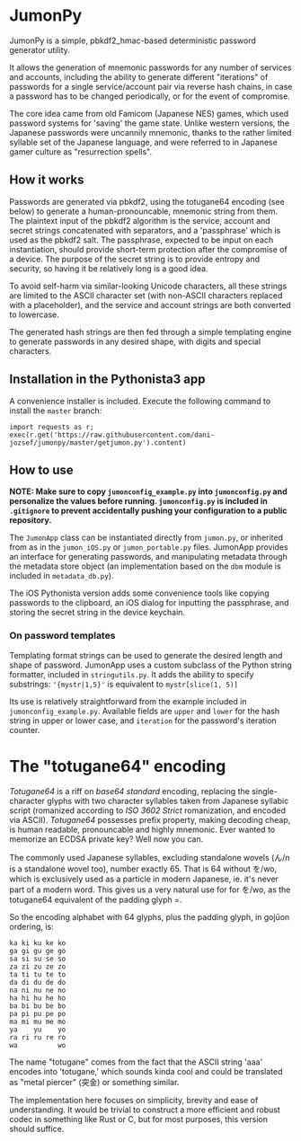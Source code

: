 # JumonPy

JumonPy is a simple, pbkdf2_hmac-based deterministic password generator utility.

It allows the generation of mnemonic passwords for any number of services and accounts, including the ability to generate different "iterations" of passwords for a single service/account pair via reverse hash chains, in case a password has to be changed periodically, or for the event of compromise.

The core idea came from old Famicom (Japanese NES) games, which used password systems for 'saving' the game state. Unlike western versions, the Japanese passwords were uncannily mnemonic, thanks to the rather limited syllable set of the Japanese language, and were referred to in Japanese gamer culture as "resurrection spells".

## How it works

Passwords are generated via pbkdf2, using the totugane64 encoding (see below) to generate a human-pronouncable, mnemonic string from them. The plaintext input of the pbkdf2 algorithm is the service, account and secret strings concatenated with separators, and a 'passphrase' which is used as the pbkdf2 salt. The passphrase, expected to be input on each instantiation, should provide short-term protection after the compromise of a device. The purpose of the secret string is to provide entropy and security, so having it be relatively long is a good idea.

To avoid self-harm via similar-looking Unicode characters, all these strings are limited to the ASCII character set (with non-ASCII characters replaced with a placeholder), and the service and account strings are both converted to lowercase.

The generated hash strings are then fed through a simple templating engine to generate passwords in any desired shape, with digits and special characters.

## Installation in the Pythonista3 app

A convenience installer is included. Execute the following command to install the `master` branch:

```
import requests as r; exec(r.get('https://raw.githubusercontent.com/dani-jozsef/jumonpy/master/getjumon.py').content)
```

## How to use

**NOTE: Make sure to copy `jumonconfig_example.py` into `jumonconfig.py` and personalize the values before running. `jumonconfig.py` is included in `.gitignore` to prevent accidentally pushing your configuration to a public repository.**

The `JumonApp` class can be instantiated directly from `jumon.py`, or inherited from as in the `jumon_iOS.py` or `jumon_portable.py` files. JumonApp provides an interface for generating passwords, and manipulating metadata through the metadata store object (an implementation based on the `dbm` module is included in `metadata_db.py`).

The iOS Pythonista version adds some convenience tools like copying passwords to the clipboard, an iOS dialog for inputting the passphrase, and storing the secret string in the device keychain.

### On password templates

Templating format strings can be used to generate the desired length and shape of password. JumonApp uses a custom subclass of the Python string formatter, included in `stringutils.py`. It adds the ability to specify substrings: `'{mystr|1,5}'` is equivalent to `mystr[slice(1, 5)]`

Its use is relatively straightforward from the example included in `jumonconfig_example.py`. Available fields are `upper` and `lower` for the hash string in upper or lower case, and `iteration` for the password's iteration counter.

# The "totugane64" encoding

*Totugane64* is a riff on *base64 standard* encoding, replacing the single-character glyphs with two character syllables taken from Japanese syllabic script (romanized according to *ISO 3602 Strict* romanization, and encoded via ASCII). *Totugane64* possesses prefix property, making decoding cheap, is human readable, pronouncable and highly mnemonic. Ever wanted to memorize an ECDSA private key? Well now you can.

The commonly used Japanese syllables, excluding standalone wovels (ん/n is a standalone wovel too), number exactly 65. That is 64 without を/wo, which is exclusively used as a particle in modern Japanese, ie. it's never part of a modern word. This gives us a very natural use for for を/wo, as the totugane64 equivalent of the padding glyph =.

So the encoding alphabet with 64 glyphs, plus the padding glyph, in gojūon ordering, is:

```
ka ki ku ke ko
ga gi gu ge go
sa si su se so
za zi zu ze zo
ta ti tu te to
da di du de do
na ni nu ne no
ha hi hu he ho
ba bi bu be bo
pa pi pu pe po
ma mi mu me mo
ya    yu    yo
ra ri ru re ro
wa          wo
```

The name "totugane" comes from the fact that the ASCII string 'aaa' encodes into 'totugane,' which sounds kinda cool and could be translated as "metal piercer" (突金) or something similar.

The implementation here focuses on simplicity, brevity and ease of understanding. It would be trivial to construct a more efficient and robust codec in something like Rust or C, but for most purposes, this version should suffice.
